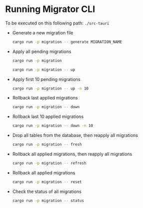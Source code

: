 # Running Migrator CLI

To be executed on this following path: `./src-tauri`

- Generate a new migration file

    ```sh
    cargo run -p migration -- generate MIGRATION_NAME
    ```

- Apply all pending migrations

    ```sh
    cargo run -p migration
    ```

    ```sh
    cargo run -p migration -- up
    ```

- Apply first 10 pending migrations

    ```sh
    cargo run -p migration -- up -n 10
    ```

- Rollback last applied migrations

    ```sh
    cargo run -p migration -- down
    ```

- Rollback last 10 applied migrations

    ```sh
    cargo run -p migration -- down -n 10
    ```

- Drop all tables from the database, then reapply all migrations

    ```sh
    cargo run -p migration -- fresh
    ```

- Rollback all applied migrations, then reapply all migrations

    ```sh
    cargo run -p migration -- refresh
    ```

- Rollback all applied migrations

    ```sh
    cargo run -p migration -- reset
    ```

- Check the status of all migrations

    ```sh
    cargo run -p migration -- status
    ```
